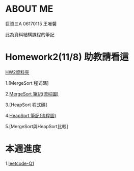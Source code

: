 # ABOUT ME
巨資三A 06170115 王唯馨

此為資料結構課程的筆記

# Homework2(11/8) 助教請看這

[HW2資料夾](https://github.com/wangweihsin/learning-note/tree/master/HW2)

1.[MergeSort 程式碼]

2.[MergeSort 筆記(流程圖)](https://nbviewer.jupyter.org/github/wangweihsin/learning-note/blob/master/HW2/Merge%20Sort%E7%AD%86%E8%A8%98.ipynb)

3.[HeapSort 程式碼]

4.[HeapSort 筆記(流程圖)](https://nbviewer.jupyter.org/github/wangweihsin/learning-note/blob/master/HW2/Heap%20Sort%E7%AD%86%E8%A8%98.ipynb)

5.[MergeSort與HeapSort比較]

# 本週進度

1.[leetcode-Q1](https://nbviewer.jupyter.org/github/wangweihsin/learning-note/blob/master/%E8%87%AA%E5%AD%B8%E4%BD%9C%E6%A5%AD%3Aleetcode/twosum.ipynb)
